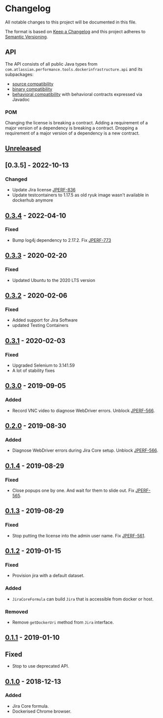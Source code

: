 # Changelog
All notable changes to this project will be documented in this file.

The format is based on [Keep a Changelog](http://keepachangelog.com/en/1.0.0/)
and this project adheres to [Semantic Versioning](http://semver.org/spec/v2.0.0.html).

## API
The API consists of all public Java types from `com.atlassian.performance.tools.dockerinfrastructure.api` and its subpackages:

  * [source compatibility]
  * [binary compatibility]
  * [behavioral compatibility] with behavioral contracts expressed via Javadoc

[source compatibility]: http://cr.openjdk.java.net/~darcy/OpenJdkDevGuide/OpenJdkDevelopersGuide.v0.777.html#source_compatibility
[binary compatibility]: http://cr.openjdk.java.net/~darcy/OpenJdkDevGuide/OpenJdkDevelopersGuide.v0.777.html#binary_compatibility
[behavioral compatibility]: http://cr.openjdk.java.net/~darcy/OpenJdkDevGuide/OpenJdkDevelopersGuide.v0.777.html#behavioral_compatibility

### POM
Changing the license is breaking a contract.
Adding a requirement of a major version of a dependency is breaking a contract.
Dropping a requirement of a major version of a dependency is a new contract.

## [Unreleased]
[Unreleased]: https://github.com/atlassian/docker-infrastructure/compare/release-0.3.5...master

## [0.3.5] - 2022-10-13
### Changed
- Update Jira license [JPERF-836]
- Update testcontainers to 1.17.5 as old ryuk image wasn't available in dockerhub anymore

[JPERF-836]: https://ecosystem.atlassian.net/browse/JPERF-836

## [0.3.4] - 2022-04-10
[0.3.4]: https://github.com/atlassian/docker-infrastructure/compare/release-0.3.3...release-0.3.4

### Fixed
- Bump log4j dependency to 2.17.2. Fix [JPERF-773]

[JPERF-773]: https://ecosystem.atlassian.net/browse/JPERF-773

## [0.3.3] - 2020-02-20
[0.3.3]: https://github.com/atlassian/docker-infrastructure/compare/release-0.3.2...release-0.3.3

### Fixed
- Updated Ubuntu to the 2020 LTS version

## [0.3.2] - 2020-02-06
[0.3.2]: https://github.com/atlassian/docker-infrastructure/compare/release-0.3.1...release-0.3.2

### Fixed
- Added support for Jira Software
- updated Testing Containers

## [0.3.1] - 2020-02-03
[0.3.1]: https://github.com/atlassian/docker-infrastructure/compare/release-0.3.0...release-0.3.1

### Fixed
- Upgraded Selenium to 3.141.59
- A lot of stability fixes

## [0.3.0] - 2019-09-05
[0.3.0]: https://github.com/atlassian/docker-infrastructure/compare/release-0.2.0...release-0.3.0

### Added
- Record VNC video to diagnose WebDriver errors. Unblock [JPERF-566].

## [0.2.0] - 2019-08-30
[0.2.0]: https://github.com/atlassian/docker-infrastructure/compare/release-0.1.4...release-0.2.0

### Added
- Diagnose WebDriver errors during Jira Core setup. Unblock [JPERF-566].

[JPERF-566]: https://ecosystem.atlassian.net/browse/JPERF-566

## [0.1.4] - 2019-08-29
[0.1.4]: https://github.com/atlassian/docker-infrastructure/compare/release-0.1.3...release-0.1.4

### Fixed
- Close popups one by one. And wait for them to slide out. Fix [JPERF-565].

[JPERF-565]: https://ecosystem.atlassian.net/browse/JPERF-565

## [0.1.3] - 2019-08-29
[0.1.3]: https://github.com/atlassian/docker-infrastructure/compare/release-0.1.2...release-0.1.3

### Fixed
- Stop putting the license into the admin user name. Fix [JPERF-561].

[JPERF-561]: https://ecosystem.atlassian.net/browse/JPERF-561

## [0.1.2] - 2019-01-15
[0.1.2]: https://github.com/atlassian/docker-infrastructure/compare/release-0.1.1...release-0.1.2

### Fixed
- Provision jira with a default dataset.

### Added
- `JiraCoreFormula` can build `Jira` that is accessible from docker or host.

### Removed
- Remove `getDockerUri` method from `Jira` interface.

## [0.1.1] - 2019-01-10
[0.1.1]: https://github.com/atlassian/docker-infrastructure/compare/release-0.1.0...release-0.1.1

## Fixed
- Stop to use deprecated API.

## [0.1.0] - 2018-12-13
[0.1.0]: https://github.com/atlassian/docker-infrastructure/compare/initial-commit...release-0.1.0

### Added
- Jira Core formula.
- Dockerised Chrome browser.

